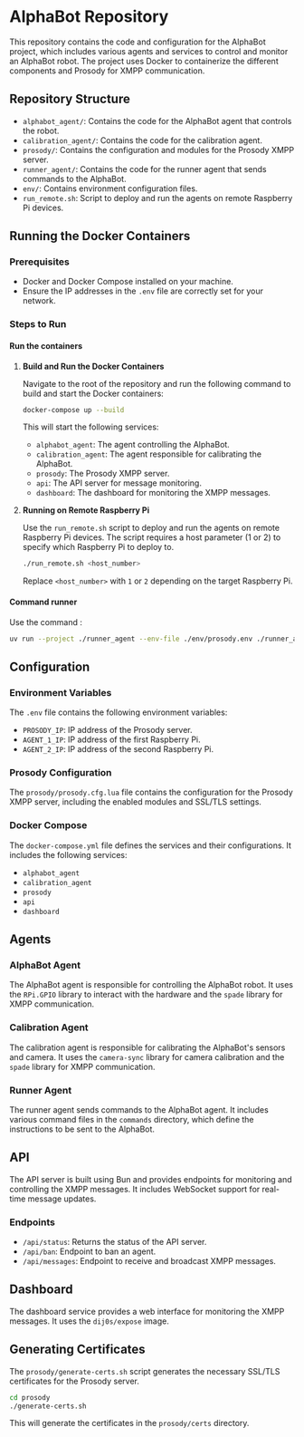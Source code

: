 # AlphaBot Repository

This repository contains the code and configuration for the AlphaBot project, which includes various agents and services to control and monitor an AlphaBot robot. The project uses Docker to containerize the different components and Prosody for XMPP communication.

## Repository Structure

- `alphabot_agent/`: Contains the code for the AlphaBot agent that controls the robot.
- `calibration_agent/`: Contains the code for the calibration agent.
- `prosody/`: Contains the configuration and modules for the Prosody XMPP server.
- `runner_agent/`: Contains the code for the runner agent that sends commands to the AlphaBot.
- `env/`: Contains environment configuration files.
- `run_remote.sh`: Script to deploy and run the agents on remote Raspberry Pi devices.

## Running the Docker Containers

### Prerequisites

- Docker and Docker Compose installed on your machine.
- Ensure the IP addresses in the `.env` file are correctly set for your network.

### Steps to Run

#### Run the containers

1. **Build and Run the Docker Containers**

   Navigate to the root of the repository and run the following command to build and start the Docker containers:

   ```sh
   docker-compose up --build
   ```

   This will start the following services:
   - `alphabot_agent`: The agent controlling the AlphaBot.
   - `calibration_agent`: The agent responsible for calibrating the AlphaBot.
   - `prosody`: The Prosody XMPP server.
   - `api`: The API server for message monitoring.
   - `dashboard`: The dashboard for monitoring the XMPP messages.

2. **Running on Remote Raspberry Pi**

   Use the `run_remote.sh` script to deploy and run the agents on remote Raspberry Pi devices. The script requires a host parameter (1 or 2) to specify which Raspberry Pi to deploy to.

   ```sh
   ./run_remote.sh <host_number>
   ```

   Replace `<host_number>` with `1` or `2` depending on the target Raspberry Pi.

#### Command runner

Use the command :
```sh
uv run --project ./runner_agent --env-file ./env/prosody.env ./runner_agent/runner.py
```

## Configuration

### Environment Variables

The `.env` file contains the following environment variables:

- `PROSODY_IP`: IP address of the Prosody server.
- `AGENT_1_IP`: IP address of the first Raspberry Pi.
- `AGENT_2_IP`: IP address of the second Raspberry Pi.

### Prosody Configuration

The `prosody/prosody.cfg.lua` file contains the configuration for the Prosody XMPP server, including the enabled modules and SSL/TLS settings.

### Docker Compose

The `docker-compose.yml` file defines the services and their configurations. It includes the following services:

- `alphabot_agent`
- `calibration_agent`
- `prosody`
- `api`
- `dashboard`

## Agents

### AlphaBot Agent

The AlphaBot agent is responsible for controlling the AlphaBot robot. It uses the `RPi.GPIO` library to interact with the hardware and the `spade` library for XMPP communication.

### Calibration Agent

The calibration agent is responsible for calibrating the AlphaBot's sensors and camera. It uses the `camera-sync` library for camera calibration and the `spade` library for XMPP communication.

### Runner Agent

The runner agent sends commands to the AlphaBot agent. It includes various command files in the `commands` directory, which define the instructions to be sent to the AlphaBot.

## API

The API server is built using Bun and provides endpoints for monitoring and controlling the XMPP messages. It includes WebSocket support for real-time message updates.

### Endpoints

- `/api/status`: Returns the status of the API server.
- `/api/ban`: Endpoint to ban an agent.
- `/api/messages`: Endpoint to receive and broadcast XMPP messages.

## Dashboard

The dashboard service provides a web interface for monitoring the XMPP messages. It uses the `dij0s/expose` image.

## Generating Certificates

The `prosody/generate-certs.sh` script generates the necessary SSL/TLS certificates for the Prosody server.

```sh
cd prosody
./generate-certs.sh
```

This will generate the certificates in the `prosody/certs` directory.
